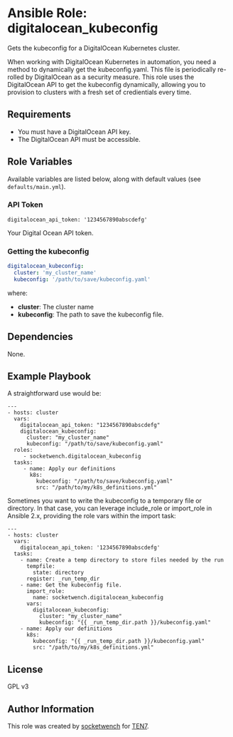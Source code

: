 # Ansible Role: digitalocean_kubeconfig

Gets the kubeconfig for a DigitalOcean Kubernetes cluster.

When working with DigitalOcean Kubernetes in automation, you need a method to dynamically get the kubeconfig.yaml. This file is periodically re-rolled by DigitalOcean as a security measure. This role uses the DigitalOcean API to get the kubeconfig dynamically, allowing you to provision to clusters with a fresh set of credientials every time.

## Requirements

* You must have a DigitalOcean API key.
* The DigitalOcean API must be accessible.

## Role Variables

Available variables are listed below, along with default values (see `defaults/main.yml`).

### API Token

```
digitalocean_api_token: '1234567890abscdefg'
```

Your Digital Ocean API token.

### Getting the kubeconfig

```yaml
digitalocean_kubeconfig:
  cluster: 'my_cluster_name'
  kubeconfig: '/path/to/save/kubeconfig.yaml'
```

where:

* **cluster**: The cluster name
* **kubeconfig**: The path to save the kubeconfig file.

## Dependencies

None.

## Example Playbook

A straightforward use would be:

    ---
    - hosts: cluster
      vars:
        digitalocean_api_token: "1234567890abscdefg"
        digitalocean_kubeconfig:
          cluster: "my_cluster_name"
          kubeconfig: "/path/to/save/kubeconfig.yaml"
      roles:
         - socketwench.digitalocean_kubeconfig    
      tasks:
         - name: Apply our definitions  
           k8s:
             kubeconfig: "/path/to/save/kubeconfig.yaml"
             src: "/path/to/my/k8s_definitions.yml"

Sometimes you want to write the kubeconfig to a temporary file or directory. In that case, you can leverage include_role or import_role in Ansible 2.x, providing the role vars within the import task:

    ---
    - hosts: cluster
      vars:
        digitalocean_api_token: '1234567890abscdefg'
      tasks:
        - name: Create a temp directory to store files needed by the run
          tempfile:
            state: directory
          register: _run_temp_dir
        - name: Get the kubeconfig file.
          import_role:
            name: socketwench.digitalocean_kubeconfig
          vars:
            digitalocean_kubeconfig:
              cluster: "my_cluster_name"
              kubeconfig: "{{ _run_temp_dir.path }}/kubeconfig.yaml"
        - name: Apply our definitions  
          k8s:
            kubeconfig: "{{ _run_temp_dir.path }}/kubeconfig.yaml"
            src: "/path/to/my/k8s_definitions.yml"

## License

GPL v3

## Author Information

This role was created by [socketwench](https://deninet.com/) for [TEN7](https://ten7.com).
